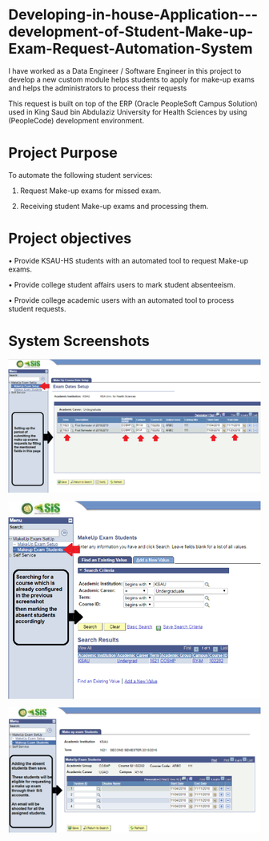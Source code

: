 # Developing-in-house-Application---development-of-Student-Make-up-Exam-Request-Automation-System

I have worked as a Data Engineer / Software Engineer in this project to develop a new custom module helps students to apply for make-up exams and helps the administrators to process their requests

This request is built on top of the ERP (Oracle PeopleSoft Campus Solution) used in King Saud bin Abdulaziz University for Health Sciences by using (PeopleCode) development environment.

# Project Purpose
To automate the following student services:

1.	Request Make-up exams for missed exam.

2.	Receiving student Make-up exams and processing them.

# Project objectives
•	Provide KSAU-HS students with an automated tool to request Make-up exams.

•	Provide college student affairs users to mark student absenteeism.

•	Provide college academic users with an automated tool to process student requests.

# System Screenshots

![Sample Graph](https://github.com/mutawakel-oss/Developing-in-house-Application---development-of-Student-Make-up-Exam-Request-Automation-System/blob/main/Screenshots/1.png)

![Sample Graph](https://github.com/mutawakel-oss/Developing-in-house-Application---development-of-Student-Make-up-Exam-Request-Automation-System/blob/main/Screenshots/2.png)


![Sample Graph](https://github.com/mutawakel-oss/Developing-in-house-Application---development-of-Student-Make-up-Exam-Request-Automation-System/blob/main/Screenshots/3.png)



